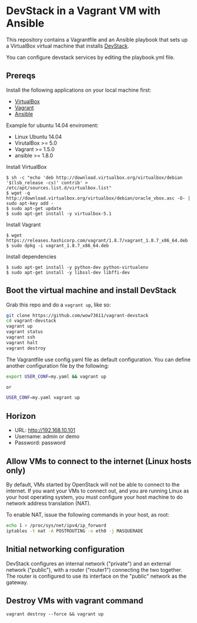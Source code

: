 # DevStack in a Vagrant VM with Ansible

This repository contains a Vagrantfile and an Ansible playbook
that sets up a VirtualBox virtual machine that installs [DevStack][4].


You can configure devstack services by editing the playbook.yml file.


## Prereqs

Install the following applications on your local machine first:

 * [VirtualBox][5]
 * [Vagrant][2]
 * [Ansible][3]


Example for ubuntu 14.04 enviroment:
 
- Linux Ubuntu 14.04
- VirutalBox >= 5.0
- Vagrant >= 1.5.0
- ansible >= 1.8.0

Install VirtualBox
```
$ sh -c "echo 'deb http://download.virtualbox.org/virtualbox/debian '$(lsb_release -cs)' contrib' > /etc/apt/sources.list.d/virtualbox.list"
$ wget -q http://download.virtualbox.org/virtualbox/debian/oracle_vbox.asc -O- | sudo apt-key add -
$ sudo apt-get update
$ sudo apt-get install -y virtualbox-5.1
```

Install Vagrant
```
$ wget https://releases.hashicorp.com/vagrant/1.8.7/vagrant_1.8.7_x86_64.deb
$ sudo dpkg -i vagrant_1.8.7_x86_64.deb
```

Install dependencies
```
$ sudo apt-get install -y python-dev python-virtualenv
$ sudo apt-get install -y libssl-dev libffi-dev
```


## Boot the virtual machine and install DevStack

Grab this repo and do a `vagrant up`, like so:

```bash
git clone https://github.com/wow73611/vagrant-devstack
cd vagrant-devstack
vagrant up
vagrant status
vagrant ssh
vagrant halt
vagrant destroy
```


The Vagrantfile use config.yaml file as default configuration.
You can define another configuration file by the following: 

```bash
export USER_CONF=my.yaml && vagrant up

or

USER_CONF=my.yaml vagrant up
```

## Horizon

* URL: http://192.168.10.101
* Username: admin or demo
* Password: password


## Allow VMs to connect to the internet (Linux hosts only)

By default, VMs started by OpenStack will not be able to connect to the
internet. If you want your VMs to connect out, and you are running Linux
as your host operating system, you must configure your host machine to do
network address translation (NAT).

To enable NAT, issue the following commands in your host, as root:

```bash
echo 1 > /proc/sys/net/ipv4/ip_forward
iptables -t nat -A POSTROUTING -o eth0 -j MASQUERADE
```


## Initial networking configuration

DevStack configures an internal network ("private") and an external network ("public"), with a router ("router1") connecting the two together. The router is configured to use its interface on the "public" network as the gateway.


## Destroy VMs with vagrant command

    vagrant destroy --force && vagrant up


[1]: https://github.com/bcwaldon/vagrant_devstack
[2]: http://vagrantup.com
[3]: http://ansible.com
[4]: http://devstack.org
[5]: http://virtualbox.org
[6]: http://blog.nasmart.me/internet-access-with-virtualbox-host-only-networks-on-os-x-mavericks/
[7]: https://github.com/lorin/devstack-vm

